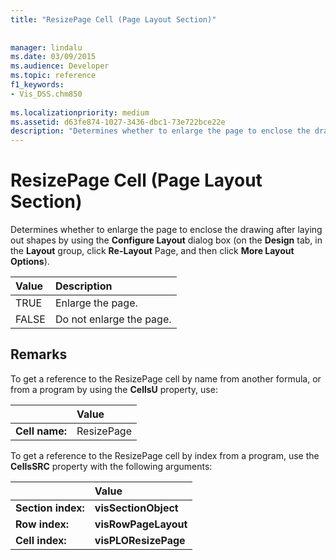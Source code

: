 ```yaml
---
title: "ResizePage Cell (Page Layout Section)"
 
 
manager: lindalu
ms.date: 03/09/2015
ms.audience: Developer
ms.topic: reference
f1_keywords:
- Vis_DSS.chm850
 
ms.localizationpriority: medium
ms.assetid: d63fe874-1027-3436-dbc1-73e722bce22e
description: "Determines whether to enlarge the page to enclose the drawing after laying out shapes by using the Configure Layout dialog box (on the Design tab, in the Layout group, click Re-Layout Page, and then click More Layout Options)."
---
```


# ResizePage Cell (Page Layout Section)

Determines whether to enlarge the page to enclose the drawing after laying out shapes by using the **Configure Layout** dialog box (on the **Design** tab, in the **Layout** group, click **Re-Layout** Page, and then click **More Layout Options**).
  
|**Value**|**Description**|
|:-----|:-----|
| TRUE  <br/> | Enlarge the page. |
| FALSE  <br/> | Do not enlarge the page. |
   
## Remarks

To get a reference to the ResizePage cell by name from another formula, or from a program by using the **CellsU** property, use: 
  
||Value |
|:-----|:-----|
| **Cell name:**  <br/> | ResizePage  <br/> |
   
To get a reference to the ResizePage cell by index from a program, use the **CellsSRC** property with the following arguments: 
  
||Value |
|:-----|:-----|
| **Section index:**  <br/> |**visSectionObject** <br/> |
| **Row index:**  <br/> |**visRowPageLayout** <br/> |
| **Cell index:**  <br/> |**visPLOResizePage** <br/> |
   

